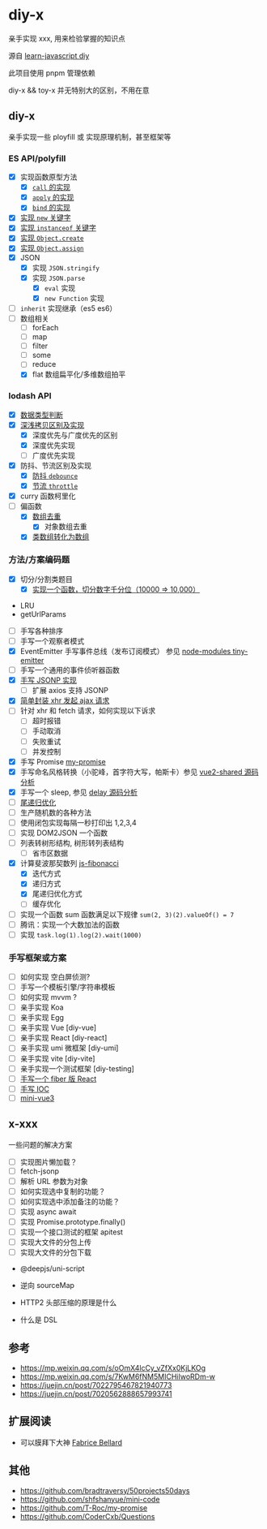 # diy-x

亲手实现 xxx, 用来检验掌握的知识点

源自 [learn-javascript diy](https://github.com/cloudyan/learn-javascript/tree/master/diy)

此项目使用 pnpm 管理依赖

diy-x && toy-x 并无特别大的区别，不用在意

## diy-x

亲手实现一些 ployfill 或 实现原理机制，甚至框架等

### ES API/polyfill

- [x] 实现函数原型方法
  - [x] [`call` 的实现](./my-call-apply-bind/readme.md)
  - [x] [`apply` 的实现](./my-call-apply-bind/readme.md)
  - [x] [`bind` 的实现](./my-call-apply-bind/readme.md)
- [x] [实现 `new` 关键字](./my-new/readme.md)
- [x] [实现 `instanceof` 关键字](./my-instanceof/readme.md)
- [x] [实现 `Object.create`](./polyfill-object/create.js)
- [x] [实现 `Object.assign`](./polyfill-object/assign.js)
- [x] JSON
  - [x] 实现 `JSON.stringify`
  - [x] 实现 `JSON.parse`
    - [x] `eval` 实现
    - [x] `new Function` 实现
- [ ] `inherit` 实现继承（es5 es6）
- [ ] 数组相关
  - [ ] forEach
  - [ ] map
  - [ ] filter
  - [ ] some
  - [ ] reduce
  - [x] flat 数组扁平化/多维数组拍平

### lodash API

- [x] [数据类型判断](./my-is/readme.md)
- [x] [深浅拷贝区别及实现](./my-clone/readme.md)
  - [x] 深度优先与广度优先的区别
  - [x] 深度优先实现
  - [ ] 广度优先实现
- [x] 防抖、节流区别及实现
  - [x] [防抖 `debounce`](./my-debounce-throttle/readme.md)
  - [x] [节流 `throttle`](./my-debounce-throttle/readme.md)
- [x] curry 函数柯里化
- [ ] 偏函数
  - [x] [数组去重](./my-unique/readme.md)
    - [x] 对象数组去重
  - [x] [类数组转化为数组](./polyfill-array/array-like.js)

### 方法/方案编码题

- [x] 切分/分割类题目
  - [x] [实现一个函数，切分数字千分位（10000 => 10,000）](./division/thousandth.js)
- LRU
- getUrlParams
- [ ] 手写各种排序
- [ ] 手写一个观察者模式
- [x] EventEmitter 手写事件总线（发布订阅模式） 参见 [node-modules tiny-emitter](https://github.com/cloudyan/npm-modules/blob/dev/packages/emitter/readme.md)
- [ ] 手写一个通用的事件侦听器函数
- [x] [手写 JSONP 实现](./fetch/jsonp.js)
  - [ ] 扩展 axios 支持 JSONP
- [x] [简单封装 xhr 发起 ajax 请求](./fetch/xhr.js)
- [ ] 针对 xhr 和 fetch 请求，如何实现以下诉求
  - [ ] 超时报错
  - [ ] 手动取消
  - [ ] 失败重试
  - [ ] 并发控制
- [x] 手写 Promise [my-promise](./my-promise/readme.md)
- [x] 手写命名风格转换（小驼峰，首字符大写，帕斯卡）参见 [vue2-shared 源码分析](https://github.com/cloudyan/npm-modules/blob/dev/packages/vue2/vue2-shared.md)
- [x] 手写一个 sleep, 参见 [delay 源码分析](https://github.com/cloudyan/npm-modules/blob/dev/packages/delay/readme.md)
- [ ] [尾递归优化](https://juejin.cn/post/6959549674990600228)
- [ ] 生产随机数的各种方法
- [ ] 使用闭包实现每隔一秒打印出 1,2,3,4
- [ ] 实现 DOM2JSON 一个函数
- [ ] 列表转树形结构, 树形转列表结构
  - [ ] 省市区数据
- [x] 计算斐波那契数列 [js-fibonacci](https://github.com/cloudyan/js-fibonacci)
  - [x] 迭代方式
  - [x] 递归方式
  - [x] 尾递归优化方式
  - [ ] 缓存优化
- [ ] 实现一个函数 sum 函数满足以下规律 `sum(2, 3)(2).valueOf() = 7`
- [ ] 腾讯：实现一个大数加法的函数
- [ ] 实现 `task.log(1).log(2).wait(1000)`

### 手写框架或方案

- [ ] 如何实现 空白屏侦测?
- [ ] 手写一个模板引擎/字符串模板
- [ ] 如何实现 mvvm ?
- [ ] 亲手实现 Koa
- [ ] 亲手实现 Egg
- [ ] 亲手实现 Vue [diy-vue]
- [ ] 亲手实现 React [diy-react]
- [ ] 亲手实现 umi 微框架 [diy-umi]
- [ ] 亲手实现 vite [diy-vite]
- [ ] 亲手实现一个测试框架 [diy-testing]
- [ ] [手写一个 fiber 版 React](https://mp.weixin.qq.com/s/sy5ZoXu09_bwhDUb1TcLvw)
- [ ] [手写 IOC](https://mp.weixin.qq.com/s/GXv7JwBbJ0b_AUMvZ8C1QQ)
- [ ] [mini-vue3](https://juejin.cn/post/6911897255087702030)

## x-xxx

一些问题的解决方案

- [ ] 实现图片懒加载？
- [ ] fetch-jsonp
- [ ] 解析 URL 参数为对象
- [ ] 如何实现选中复制的功能？
- [ ] 如何实现选中添加备注的功能？
- [ ] 实现 async await
- [ ] 实现 Promise.prototype.finally()
- [ ] 实现一个接口测试的框架 apitest
- [ ] 实现大文件的分包上传
- [ ] 实现大文件的分包下载
- @deepjs/uni-script
- 逆向 sourceMap

- HTTP2 头部压缩的原理是什么
- 什么是 DSL

## 参考

- https://mp.weixin.qq.com/s/oOmX4lcCy_vZfXx0KjLKOg
- https://mp.weixin.qq.com/s/7KwM6fNM5MICHiIwoRDm-w
- https://juejin.cn/post/7022795467821940773
- https://juejin.cn/post/7020562888657993741

## 扩展阅读

- 可以膜拜下大神 [Fabrice Bellard](https://bellard.org/)

## 其他

- https://github.com/bradtraversy/50projects50days
- https://github.com/shfshanyue/mini-code
- https://github.com/T-Roc/my-promise
- https://github.com/CoderCxb/Questions
